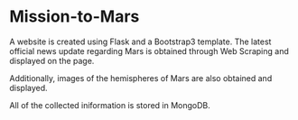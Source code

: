 # Mission-to-Mars

A website is created using Flask and a Bootstrap3 template. The latest official news update regarding Mars is obtained through Web Scraping and displayed on the page. 

Additionally, images of the hemispheres of Mars are also obtained and displayed.

All of the collected iniformation is stored in MongoDB.